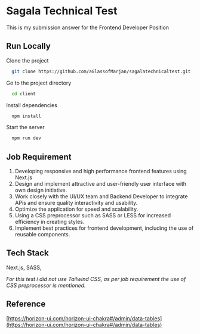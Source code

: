 # Sagala Technical Test

This is my submission answer for the Frontend Developer Position

## Run Locally

Clone the project

```bash
  git clone https://github.com/aGlassofMarjan/sagalatechnicaltest.git
```

Go to the project directory

```bash
  cd client
```

Install dependencies

```bash
  npm install
```

Start the server

```bash
  npm run dev
```

## Job Requirement

1. Developing responsive and high performance frontend features using Next.js
2. Design and implement attractive and user-friendly user interface with own design initiative.
3. Work closely with the UI/UX team and Backend Developer to integrate APis and ensure quality interactivity and usability.
4. Optimize the application for speed and scalability.
5. Using a CSS preprocessor such as SASS or LESS for increased efficiency in creating styles.
6. Implement best practices for frontend development, including the use of reusable components.

## Tech Stack

Next.js, SASS,

*For this test i did not use Tailwind CSS, as per job requirement the use of CSS preprocessor is mentioned.*

## Reference

[https://horizon-ui.com/horizon-ui-chakra#/admin/data-tables](https://horizon-ui.com/horizon-ui-chakra#/admin/data-tables)
